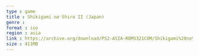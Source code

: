 ```yaml
---
type : game
title : Shikigami no Shiro II (Japan)
genre : 
format : iso
region : asia
link : https://archive.org/download/PS2-ASIA-ROMS321COM/Shikigami%20no%20Shiro%20II%20%28Japan%29.7z
size : 411MB
---
```

